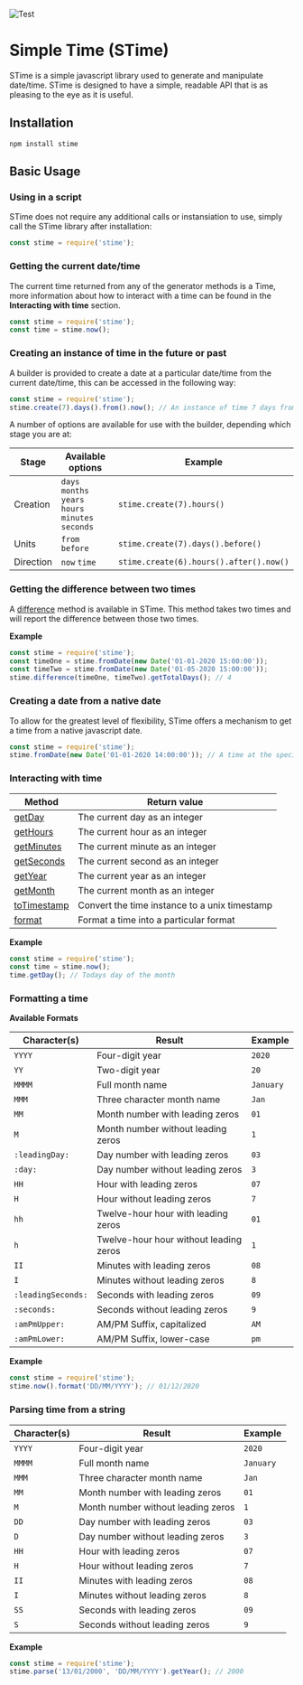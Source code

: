 ![Test](https://github.com/TerenceJefferies/STime/workflows/Test/badge.svg)

# Simple Time (STime)

STime is a simple javascript library used to generate and manipulate date/time. STime is designed to have a simple, readable API that is as pleasing to the eye as it is useful.

## Installation

`npm install stime`

## Basic Usage

### Using in a script

STime does not require any additional calls or instansiation to use, simply call the STime library after installation:

```javascript
const stime = require('stime');
```

### Getting the current date/time

The current time returned from any of the generator methods is a Time, more information about how to interact with a time can be found in the **Interacting with time** section.

```javascript
const stime = require('stime');
const time = stime.now();
```

### Creating an instance of time in the future or past

A builder is provided to create a date at a particular date/time from the current date/time, this can be accessed in the following way:

```javascript
const stime = require('stime');
stime.create(7).days().from().now(); // An instance of time 7 days from today
```

A number of options are available for use with the builder, depending which stage you are at:

| Stage | Available options | Example |  
| ----- | ------ | ------ |
| Creation | `days` `months` `years` `hours` `minutes` `seconds` |  `stime.create(7).hours()` |
| Units | `from` `before` | `stime.create(7).days().before()` |
| Direction | `now` `time` | `stime.create(6).hours().after().now()` |

### Getting the difference between two times

A [difference](docs/classes/_stime_.stime.md#difference) method is available in STime. This method takes two times and will report the difference between those two times.

**Example**

```javascript
const stime = require('stime');
const timeOne = stime.fromDate(new Date('01-01-2020 15:00:00'));
const timeTwo = stime.fromDate(new Date('01-05-2020 15:00:00'));
stime.difference(timeOne, timeTwo).getTotalDays(); // 4
```

### Creating a date from a native date

To allow for the greatest level of flexibility, STime offers a mechanism to get a time from a native javascript date.

```javascript
const stime = require('stime');
stime.fromDate(new Date('01-01-2020 14:00:00')); // A time at the specified date
```

### Interacting with time

| Method | Return value |
| ------ | ------------ |
| [getDay](docs/classes/_time_.time.md#getday) | The current day as an integer |
| [getHours](docs/classes/_time_.time.md#gethours) | The current hour as an integer |
| [getMinutes](docs/classes/_time_.time.md#getminutes) | The current minute as an integer |
| [getSeconds](docs/classes/_time_.time.md#getseconds) | The current second as an integer |
| [getYear](docs/classes/_time_.time.md#getyear) | The current year as an integer |
| [getMonth](docs/classes/_time_.time.md#getmonth) | The current month as an integer |
| [toTimestamp](docs/classes/_time_.time.md#toTimestamp) | Convert the time instance to a unix timestamp |
| [format](docs/classes/_time_.time.md#format) | Format a time into a particular format |

**Example**

```javascript
const stime = require('stime');
const time = stime.now();
time.getDay(); // Todays day of the month
```

### Formatting a time

**Available Formats**

| Character(s) | Result | Example |
| ------------ | ------ | ------- |
| `YYYY` | Four-digit year | `2020` |
| `YY` | Two-digit year | `20` |
| `MMMM` | Full month name | `January` |
| `MMM` | Three character month name | `Jan` |
| `MM` | Month number with leading zeros | `01` |
| `M` | Month number without leading zeros | `1` |
| `:leadingDay:` | Day number with leading zeros | `03` |
| `:day:` | Day number without leading zeros | `3` |
| `HH` | Hour with leading zeros | `07` |
| `H` | Hour without leading zeros | `7` |
| `hh` | Twelve-hour hour with leading zeros | `01` |
| `h` | Twelve-hour hour without leading zeros | `1` |
| `II` | Minutes with leading zeros | `08` |
| `I` | Minutes without leading zeros | `8` |
| `:leadingSeconds:` | Seconds with leading zeros | `09` |
| `:seconds:` | Seconds without leading zeros | `9` |
| `:amPmUpper:` | AM/PM Suffix, capitalized | `AM` |
| `:amPmLower:` | AM/PM Suffix, lower-case | `pm` |

**Example**

```javascript
const stime = require('stime');
stime.now().format('DD/MM/YYYY'); // 01/12/2020
```

### Parsing time from a string

| Character(s) | Result | Example |
| ------------ | ------ | ------- |
| `YYYY` | Four-digit year | `2020` |
| `MMMM` | Full month name | `January` |
| `MMM` | Three character month name | `Jan` |
| `MM` | Month number with leading zeros | `01` |
| `M` | Month number without leading zeros | `1` |
| `DD` | Day number with leading zeros | `03` |
| `D` | Day number without leading zeros | `3` |
| `HH` | Hour with leading zeros | `07` |
| `H` | Hour without leading zeros | `7` |
| `II` | Minutes with leading zeros | `08` |
| `I` | Minutes without leading zeros | `8` |
| `SS` | Seconds with leading zeros | `09` |
| `S` | Seconds without leading zeros | `9` |

**Example**

```javascript
const stime = require('stime');
stime.parse('13/01/2000', 'DD/MM/YYYY').getYear(); // 2000
```